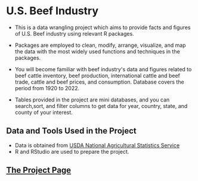 # U.S. Beef Industry

* This is a data wrangling project which aims to provide facts and figures of U.S. Beef industry using relevant R packages.

* Packages are employed to clean, modify, arrange, visualize, and map the data with the most widely used functions and techniques in the packages.

* You will become familiar with beef industry's data and figures related to beef cattle inventory, beef production, international cattle and beef trade, cattle and beef prices, and consumption. Database covers the period from 1920 to 2022.

* Tables provided in the project are mini databases, and you can search,sort, and filter columns to get data for year, country, state, and county of your interest.
		
## Data and Tools Used in the Project
* Data is obtained from  [USDA National Agricultural Statistics Service](https://quickstats.nass.usda.gov/)
* R and RStudio are used to prepare the project.


## [The Project Page](https://erdalerol.github.io/US-Beef-Industry/)
